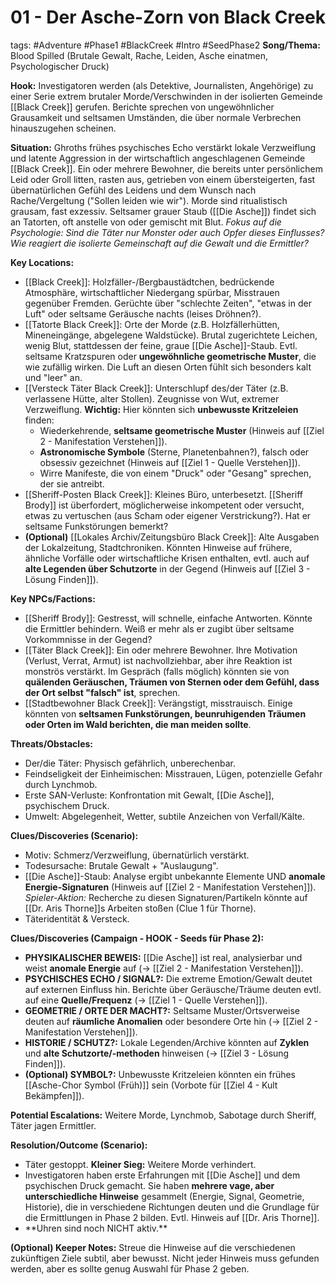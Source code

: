 # 01 - Der Asche-Zorn von Black Creek

tags: #Adventure #Phase1 #BlackCreek #Intro #SeedPhase2
**Song/Thema:** Blood Spilled (Brutale Gewalt, Rache, Leiden, Asche einatmen, Psychologischer Druck)

**Hook:** Investigatoren werden (als Detektive, Journalisten, Angehörige) zu einer Serie extrem brutaler Morde/Verschwinden in der isolierten Gemeinde [[Black Creek]] gerufen. Berichte sprechen von ungewöhnlicher Grausamkeit und seltsamen Umständen, die über normale Verbrechen hinauszugehen scheinen.

**Situation:** Ghroths frühes psychisches Echo verstärkt lokale Verzweiflung und latente Aggression in der wirtschaftlich angeschlagenen Gemeinde [[Black Creek]]. Ein oder mehrere Bewohner, die bereits unter persönlichem Leid oder Groll litten, rasten aus, getrieben von einem übersteigerten, fast übernatürlichen Gefühl des Leidens und dem Wunsch nach Rache/Vergeltung ("Sollen leiden wie wir"). Morde sind ritualistisch grausam, fast exzessiv. Seltsamer grauer Staub ([[Die Asche]]) findet sich an Tatorten, oft anstelle von oder gemischt mit Blut. *Fokus auf die Psychologie: Sind die Täter nur Monster oder auch Opfer dieses Einflusses? Wie reagiert die isolierte Gemeinschaft auf die Gewalt und die Ermittler?*

**Key Locations:**
*   [[Black Creek]]: Holzfäller-/Bergbaustädtchen, bedrückende Atmosphäre, wirtschaftlicher Niedergang spürbar, Misstrauen gegenüber Fremden. Gerüchte über "schlechte Zeiten", "etwas in der Luft" oder seltsame Geräusche nachts (leises Dröhnen?).
*   [[Tatorte Black Creek]]: Orte der Morde (z.B. Holzfällerhütten, Mineneingänge, abgelegene Waldstücke). Brutal zugerichtete Leichen, wenig Blut, stattdessen der feine, graue [[Die Asche]]-Staub. Evtl. seltsame Kratzspuren oder **ungewöhnliche geometrische Muster**, die wie zufällig wirken. Die Luft an diesen Orten fühlt sich besonders kalt und "leer" an.
*   [[Versteck Täter Black Creek]]: Unterschlupf des/der Täter (z.B. verlassene Hütte, alter Stollen). Zeugnisse von Wut, extremer Verzweiflung. **Wichtig:** Hier könnten sich **unbewusste Kritzeleien** finden:
    *   Wiederkehrende, **seltsame geometrische Muster** (Hinweis auf [[Ziel 2 - Manifestation Verstehen]]).
    *   **Astronomische Symbole** (Sterne, Planetenbahnen?), falsch oder obsessiv gezeichnet (Hinweis auf [[Ziel 1 - Quelle Verstehen]]).
    *   Wirre Manifeste, die von einem "Druck" oder "Gesang" sprechen, der sie antreibt.
*   [[Sheriff-Posten Black Creek]]: Kleines Büro, unterbesetzt. [[Sheriff Brody]] ist überfordert, möglicherweise inkompetent oder versucht, etwas zu vertuschen (aus Scham oder eigener Verstrickung?). Hat er seltsame Funkstörungen bemerkt?
*   **(Optional)** [[Lokales Archiv/Zeitungsbüro Black Creek]]: Alte Ausgaben der Lokalzeitung, Stadtchroniken. Könnten Hinweise auf frühere, ähnliche Vorfälle oder wirtschaftliche Krisen enthalten, evtl. auch auf **alte Legenden über Schutzorte** in der Gegend (Hinweis auf [[Ziel 3 - Lösung Finden]]).

**Key NPCs/Factions:**
*   [[Sheriff Brody]]: Gestresst, will schnelle, einfache Antworten. Könnte die Ermittler behindern. Weiß er mehr als er zugibt über seltsame Vorkommnisse in der Gegend?
*   [[Täter Black Creek]]: Ein oder mehrere Bewohner. Ihre Motivation (Verlust, Verrat, Armut) ist nachvollziehbar, aber ihre Reaktion ist monströs verstärkt. Im Gespräch (falls möglich) könnten sie von **quälenden Geräuschen, Träumen von Sternen oder dem Gefühl, dass der Ort selbst "falsch" ist**, sprechen.
*   [[Stadtbewohner Black Creek]]: Verängstigt, misstrauisch. Einige könnten von **seltsamen Funkstörungen, beunruhigenden Träumen oder Orten im Wald berichten, die man meiden sollte**.

**Threats/Obstacles:**
*   Der/die Täter: Physisch gefährlich, unberechenbar.
*   Feindseligkeit der Einheimischen: Misstrauen, Lügen, potenzielle Gefahr durch Lynchmob.
*   Erste SAN-Verluste: Konfrontation mit Gewalt, [[Die Asche]], psychischem Druck.
*   Umwelt: Abgelegenheit, Wetter, subtile Anzeichen von Verfall/Kälte.

**Clues/Discoveries (Scenario):**
*   Motiv: Schmerz/Verzweiflung, übernatürlich verstärkt.
*   Todesursache: Brutale Gewalt + "Auslaugung".
*   [[Die Asche]]-Staub: Analyse ergibt unbekannte Elemente UND **anomale Energie-Signaturen** (Hinweis auf [[Ziel 2 - Manifestation Verstehen]]). *Spieler-Aktion:* Recherche zu diesen Signaturen/Partikeln könnte auf [[Dr. Aris Thorne]]s Arbeiten stoßen (Clue 1 für Thorne).
*   Täteridentität & Versteck.

**Clues/Discoveries (Campaign - HOOK - Seeds für Phase 2):**
*   **PHYSIKALISCHER BEWEIS:** [[Die Asche]] ist real, analysierbar und weist **anomale Energie** auf (-> [[Ziel 2 - Manifestation Verstehen]]).
*   **PSYCHISCHES ECHO / SIGNAL?:** Die extreme Emotion/Gewalt deutet auf externen Einfluss hin. Berichte über Geräusche/Träume deuten evtl. auf eine **Quelle/Frequenz** (-> [[Ziel 1 - Quelle Verstehen]]).
*   **GEOMETRIE / ORTE DER MACHT?:** Seltsame Muster/Ortsverweise deuten auf **räumliche Anomalien** oder besondere Orte hin (-> [[Ziel 2 - Manifestation Verstehen]]).
*   **HISTORIE / SCHUTZ?:** Lokale Legenden/Archive könnten auf **Zyklen** und **alte Schutzorte/-methoden** hinweisen (-> [[Ziel 3 - Lösung Finden]]).
*   **(Optional) SYMBOL?:** Unbewusste Kritzeleien könnten ein frühes [[Asche-Chor Symbol (Früh)]] sein (Vorbote für [[Ziel 4 - Kult Bekämpfen]]).

**Potential Escalations:** Weitere Morde, Lynchmob, Sabotage durch Sheriff, Täter jagen Ermittler.

**Resolution/Outcome (Scenario):**
*   Täter gestoppt. **Kleiner Sieg:** Weitere Morde verhindert.
*   Investigatoren haben erste Erfahrungen mit [[Die Asche]] und dem psychischen Druck gemacht. Sie haben **mehrere vage, aber unterschiedliche Hinweise** gesammelt (Energie, Signal, Geometrie, Historie), die in verschiedene Richtungen deuten und die Grundlage für die Ermittlungen in Phase 2 bilden. Evtl. Hinweis auf [[Dr. Aris Thorne]].
*   <!-- Clock Integration --> **Uhren sind noch NICHT aktiv.**

**(Optional) Keeper Notes:** Streue die Hinweise auf die verschiedenen zukünftigen Ziele subtil, aber bewusst. Nicht jeder Hinweis muss gefunden werden, aber es sollte genug Auswahl für Phase 2 geben.